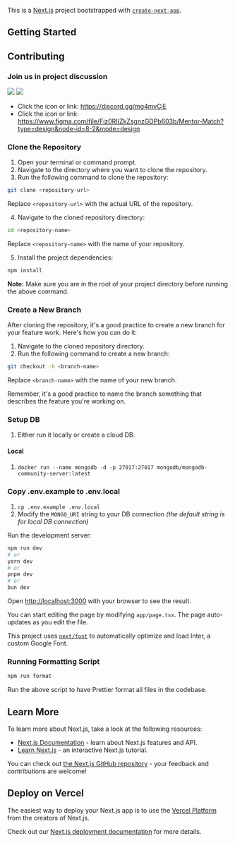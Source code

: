 This is a [Next.js](https://nextjs.org/) project bootstrapped with [`create-next-app`](https://github.com/vercel/next.js/tree/canary/packages/create-next-app).

## Getting Started

## Contributing

### Join us in project discussion

<a href="https://discord.gg/mg4mvCjE"><img src="https://img.shields.io/badge/discord-%237289DA.svg?&style=for-the-badge&logo=discord&logoColor=white " /></a>
<a href="https://www.figma.com/file/Fiz0RIIZkZsgnzGDPb603b/Mentor-Match?type=design&node-id=8-2&mode=design"><img src="https://img.shields.io/badge/figma-%23F24E1E.svg?&style=for-the-badge&logo=figma&logoColor=white" /></a>

- Click the icon or link: https://discord.gg/mg4mvCjE
- Click the icon or link: https://www.figma.com/file/Fiz0RIIZkZsgnzGDPb603b/Mentor-Match?type=design&node-id=8-2&mode=design

### Clone the Repository

1. Open your terminal or command prompt.
2. Navigate to the directory where you want to clone the repository.
3. Run the following command to clone the repository:

```bash
git clone <repository-url>
```

Replace `<repository-url>` with the actual URL of the repository.

4. Navigate to the cloned repository directory:

```bash
cd <repository-name>
```

Replace `<repository-name>` with the name of your repository.

5. Install the project dependencies:

```bash
npm install
```

**Note:** Make sure you are in the root of your project directory before running the above command.

### Create a New Branch

After cloning the repository, it's a good practice to create a new branch for your feature work. Here's how you can do it:

1. Navigate to the cloned repository directory.
2. Run the following command to create a new branch:

```bash
git checkout -b <branch-name>
```

Replace `<branch-name>` with the name of your new branch.

Remember, it's a good practice to name the branch something that describes the feature you're working on.

### Setup DB

1. Either run it locally or create a cloud DB.

#### Local

1. `docker run --name mongodb -d -p 27017:27017 mongodb/mongodb-community-server:latest`

### Copy .env.example to .env.local

1. `cp .env.example .env.local`
1. Modify the `MONGO_URI` string to your DB connection _(the default string is for local DB connection)_

Run the development server:

```bash
npm run dev
# or
yarn dev
# or
pnpm dev
# or
bun dev
```

Open [http://localhost:3000](http://localhost:3000) with your browser to see the result.

You can start editing the page by modifying `app/page.tsx`. The page auto-updates as you edit the file.

This project uses [`next/font`](https://nextjs.org/docs/basic-features/font-optimization) to automatically optimize and load Inter, a custom Google Font.

### Running Formatting Script

```bash
npm run format

```

Run the above script to have Prettier format all files in the codebase.

## Learn More

To learn more about Next.js, take a look at the following resources:

- [Next.js Documentation](https://nextjs.org/docs) - learn about Next.js features and API.
- [Learn Next.js](https://nextjs.org/learn) - an interactive Next.js tutorial.

You can check out [the Next.js GitHub repository](https://github.com/vercel/next.js/) - your feedback and contributions are welcome!

## Deploy on Vercel

The easiest way to deploy your Next.js app is to use the [Vercel Platform](https://vercel.com/new?utm_medium=default-template&filter=next.js&utm_source=create-next-app&utm_campaign=create-next-app-readme) from the creators of Next.js.

Check out our [Next.js deployment documentation](https://nextjs.org/docs/deployment) for more details.
